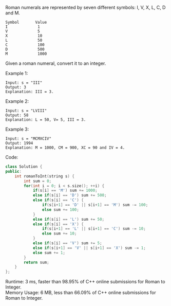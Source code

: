 Roman numerals are represented by seven different symbols: I, V, X, L, C, D and M.  
```
Symbol       Value
I             1
V             5
X             10
L             50
C             100
D             500
M             1000
```
Given a roman numeral, convert it to an integer.  

Example 1:  
```
Input: s = "III"
Output: 3
Explanation: III = 3.
```
Example 2:  
```
Input: s = "LVIII"
Output: 58
Explanation: L = 50, V= 5, III = 3.
```
Example 3:  
```
Input: s = "MCMXCIV"
Output: 1994
Explanation: M = 1000, CM = 900, XC = 90 and IV = 4.
```

Code:  
```c++
class Solution {
public:
    int romanToInt(string s) {
        int sum = 0;
        for(int i = 0; i < s.size(); ++i) {
            if(s[i] == 'M') sum += 1000;
            else if(s[i] == 'D') sum += 500;
            else if(s[i] == 'C') {
                if(s[i+1] == 'D' || s[i+1] == 'M') sum -= 100;
                else sum += 100;
            }
            else if(s[i] == 'L') sum += 50;
            else if(s[i] == 'X') {
                if(s[i+1] == 'L' || s[i+1] == 'C') sum -= 10;
                else sum += 10;
            }
            else if(s[i] == 'V') sum += 5;
            else if(s[i+1] == 'V' || s[i+1] == 'X') sum -= 1;
            else sum += 1;   
        }
        return sum;
    }
};
```
Runtime: 3 ms, faster than 98.95% of C++ online submissions for Roman to Integer.  
Memory Usage: 6 MB, less than 66.09% of C++ online submissions for Roman to Integer.  
